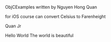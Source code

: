 ObjCExamples written by Nguyen Hong Quan


for iOS course can convert Celsius to Farenheight

Quan Jr

Hello World
The world is beautiful
